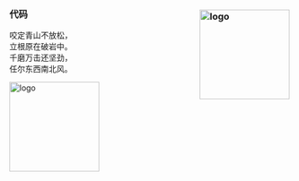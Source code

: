 ### 代码<img src="https://github-readme-stats.vercel.app/api?username=run-nerver&show_icons=true" alt="logo" height="160" align="right" style="margin: 5px; margin-bottom: 20px;" />   

咬定青山不放松，   
立根原在破岩中。  
千磨万击还坚劲，  
任尔东西南北风。



<img src="https://github-profile-trophy.vercel.app/?username=run-nerver&theme=flat&column=7" alt="logo" height="160" align="center" style="margin: auto; margin-bottom: 20px;" />
<!--
**run-nerver/run-nerver** is a ✨ _special_ ✨ repository because its `README.md` (this file) appears on your GitHub profile.

Here are some ideas to get you started:

- 🔭 I’m currently working on ...
- 🌱 I’m currently learning ...
- 👯 I’m looking to collaborate on ...
- 🤔 I’m looking for help with ...
- 💬 Ask me about ...
- 📫 How to reach me: ...
- 😄 Pronouns: ...
- ⚡ Fun fact: ...
-->
